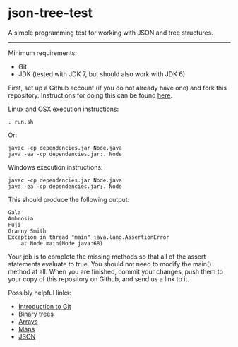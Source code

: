# json-tree-test
A simple programming test for working with JSON and tree structures.

--------------------------------------------------------------------

Minimum requirements:
* Git
* JDK (tested with JDK 7, but should also work with JDK 6)

First, set up a Github account (if you do not already have one) and fork this repository. Instructions for doing this can be found [here](https://help.github.com/articles/fork-a-repo/).

Linux and OSX execution instructions:

    . run.sh

Or:
	
    javac -cp dependencies.jar Node.java
    java -ea -cp dependencies.jar:. Node

Windows execution instructions:

    javac -cp dependencies.jar Node.java
    java -ea -cp dependencies.jar;. Node

This should produce the following output:

    Gala
    Ambrosia
    Fuji
    Granny Smith
    Exception in thread "main" java.lang.AssertionError
        at Node.main(Node.java:68)

Your job is to complete the missing methods so that all of the assert statements evaluate to true. You should not need to modify the main() method at all. When you are finished, commit your changes, push them to your copy of this repository on Github, and send us a link to it.

Possibly helpful links:
* [Introduction to Git](http://rogerdudler.github.io/git-guide/)
* [Binary trees](https://en.wikipedia.org/wiki/Binary_tree)
* [Arrays](https://en.wikipedia.org/wiki/Array_data_structure)
* [Maps](https://en.wikipedia.org/wiki/Associative_array)
* [JSON](http://json.org/)

